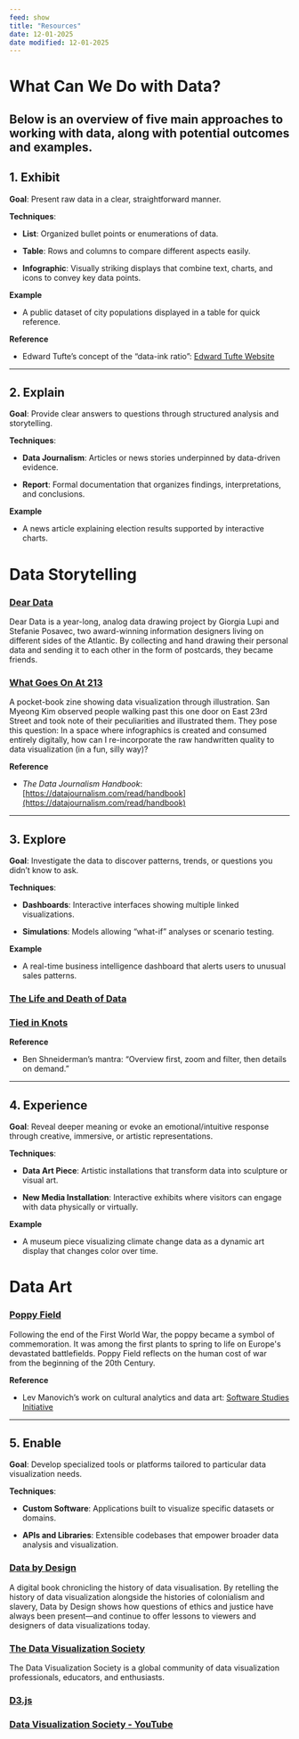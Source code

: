 ```yaml
---
feed: show
title: "Resources"
date: 12-01-2025
date modified: 12-01-2025
---
```

# What Can We Do with Data?

Below is an overview of five main approaches to working with data, along with potential outcomes and examples.  
---
## 1. Exhibit

**Goal**: Present raw data in a clear, straightforward manner.  

**Techniques**:  

- **List**: Organized bullet points or enumerations of data.  

- **Table**: Rows and columns to compare different aspects easily.  

- **Infographic**: Visually striking displays that combine text, charts, and icons to convey key data points.  

  

**Example**  

- A public dataset of city populations displayed in a table for quick reference.  

  

**Reference**  

- Edward Tufte’s concept of the “data-ink ratio”: [Edward Tufte Website](https://www.edwardtufte.com/tufte/)

  

---

  

## 2. Explain

**Goal**: Provide clear answers to questions through structured analysis and storytelling.  

**Techniques**:  

- **Data Journalism**: Articles or news stories underpinned by data-driven evidence.  

- **Report**: Formal documentation that organizes findings, interpretations, and conclusions.  

  

**Example**  

- A news article explaining election results supported by interactive charts.  

# Data Storytelling
### [Dear Data](https://www.dear-data.com/theproject)
Dear Data is a year-long, analog data drawing project by Giorgia Lupi and Stefanie Posavec, two award-winning information designers living on different sides of the Atlantic. By collecting and hand drawing their personal data and sending it to each other in the form of postcards, they became friends.

### [What Goes On At 213](https://sva.design/projects/17438/what-goes-on-at-213/)
A pocket-book zine showing data visualization through illustration. San Myeong Kim observed people walking past this one door on East 23rd Street and took note of their peculiarities and illustrated them. They pose this question: In a space where infographics is created and consumed entirely digitally, how can I re-incorporate the raw handwritten quality to data visualization (in a fun, silly way)?

**Reference**  

- *The Data Journalism Handbook*: [https://datajournalism.com/read/handbook](https://datajournalism.com/read/handbook)

  

---

  

## 3. Explore

**Goal**: Investigate the data to discover patterns, trends, or questions you didn’t know to ask.  

**Techniques**:  

- **Dashboards**: Interactive interfaces showing multiple linked visualizations.  

- **Simulations**: Models allowing “what-if” analyses or scenario testing.  

  

**Example**  

- A real-time business intelligence dashboard that alerts users to unusual sales patterns.  

### [The Life and Death of Data](https://lifeanddeathofdata.org/)

### [Tied in Knots](https://tiedinknots.io/#/)

**Reference**  

- Ben Shneiderman’s mantra: “Overview first, zoom and filter, then details on demand.”

  

---

  

## 4. Experience

**Goal**: Reveal deeper meaning or evoke an emotional/intuitive response through creative, immersive, or artistic representations.  

**Techniques**:  

- **Data Art Piece**: Artistic installations that transform data into sculpture or visual art.  

- **New Media Installation**: Interactive exhibits where visitors can engage with data physically or virtually.  

  

**Example**  

- A museum piece visualizing climate change data as a dynamic art display that changes color over time.

# Data Art
### [Poppy Field](https://www.poppyfield.org/)
Following the end of the First World War, the poppy became a symbol of commemoration. It was among the first plants to spring to life on Europe's devastated battlefields. Poppy Field reflects on the human cost of war  
from the beginning of the 20th Century.

**Reference**  

- Lev Manovich’s work on cultural analytics and data art: [Software Studies Initiative](http://manovich.net/)

  

---

  

## 5. Enable

**Goal**: Develop specialized tools or platforms tailored to particular data visualization needs.  

**Techniques**:  

- **Custom Software**: Applications built to visualize specific datasets or domains.  

- **APIs and Libraries**: Extensible codebases that empower broader data analysis and visualization.  

### [Data by Design](https://dataxdesign.io/)
A digital book chronicling the history of data visualisation. By retelling the history of data visualization alongside the histories of colonialism and slavery, Data by Design shows how questions of ethics and justice have always been present—and continue to offer lessons to viewers and designers of data visualizations today.

### [The Data Visualization Society](https://datavizsociety.org/)
The Data Visualization Society is a global community of data visualization professionals, educators, and enthusiasts.

### [D3.js](https://d3js.org)


### [Data Visualization Society - YouTube](https://www.youtube.com/@DataVisualizationSociety/videos)




